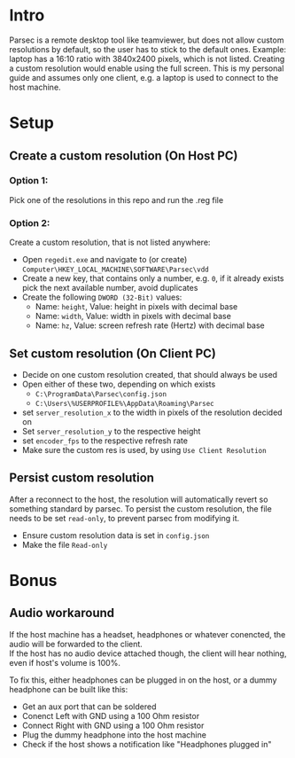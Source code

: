 # Intro

Parsec is a remote desktop tool like teamviewer, but does not allow custom resolutions by default, so the user has to stick to the default ones. 
Example: laptop has a 16:10 ratio with 3840x2400 pixels, which is not listed. Creating a custom resolution would enable using the full screen.
This is my personal guide and assumes only one client, e.g. a laptop is used to connect to the host machine.

# Setup

## Create a custom resolution (On Host PC)

### Option 1: 

Pick one of the resolutions in this repo and run the .reg file

### Option 2:

Create a custom resolution, that is not listed anywhere:

- Open `regedit.exe` and navigate to (or create) `Computer\HKEY_LOCAL_MACHINE\SOFTWARE\Parsec\vdd`
- Create a new key, that contains only a number, e.g. `0`, if it already exists pick the next available number, avoid duplicates
- Create the following `DWORD (32-Bit)` values:
  - Name: `height`, Value: height in pixels with decimal base
  - Name: `width`, Value: width in pixels with decimal base
  - Name: `hz`, Value: screen refresh rate (Hertz) with decimal base

## Set custom resolution (On Client PC)

- Decide on one custom resolution created, that should always be used
- Open either of these two, depending on which exists
  - `C:\ProgramData\Parsec\config.json`
  - `C:\Users\%USERPROFILE%\AppData\Roaming\Parsec`
- set `server_resolution_x` to the width in pixels of the resolution decided on
- Set `server_resolution_y` to the respective height
- set `encoder_fps` to the respective refresh rate
- Make sure the custom res is used, by using `Use Client Resolution`

## Persist custom resolution

After a reconnect to the host, the resolution will automatically revert so something standard by parsec. To persist the custom resolution, the file needs to be set `read-only`, to prevent parsec from modifying it.

- Ensure custom resolution data is set in `config.json`
- Make the file `Read-only`

# Bonus

## Audio workaround

If the host machine has a headset, headphones or whatever conencted, the audio will be forwarded to the client.  
If the host has no audio device attached though, the client will hear nothing, even if host's volume is 100%.

To fix this, either headphones can be plugged in on the host, or a dummy headphone can be built like this:
- Get an aux port that can be soldered
- Conenct Left with GND using a 100 Ohm resistor
- Connect Right with GND using a 100 Ohm resistor
- Plug the dummy headphone into the host machine
- Check if the host shows a notification like "Headphones plugged in"
